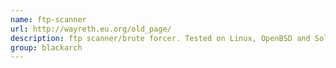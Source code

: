 ```yaml
---
name: ftp-scanner
url: http://wayreth.eu.org/old_page/
description: ftp scanner/brute forcer. Tested on Linux, OpenBSD and Solaris. URL : http://wayreth.eu.org/old_page/ Groups : blackarch blackarch-cracker blackarch-scanner
group: blackarch
---
```

